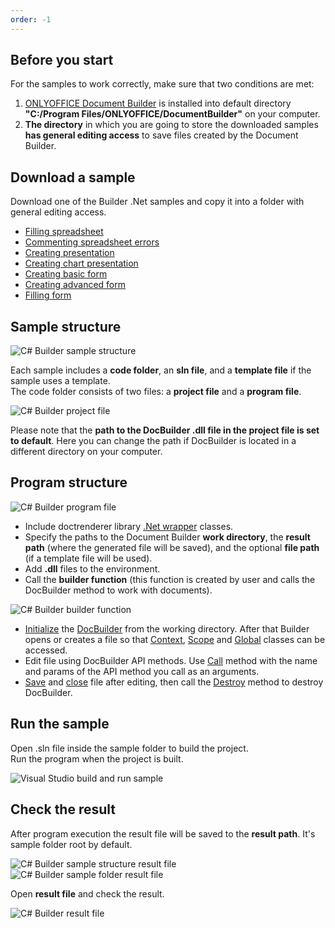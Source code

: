 ```yaml
---
order: -1
---
```


## Before you start

For the samples to work correctly, make sure that two conditions are met:

1. [ONLYOFFICE Document Builder](https://www.onlyoffice.com/download-builder.aspx?utm_source=api) is installed into default directory **"C:/Program Files/ONLYOFFICE/DocumentBuilder"** on your computer.
2. **The directory** in which you are going to store the downloaded samples **has general editing access** to save files created by the Document Builder.

## Download a sample

Download one of the Builder .Net samples and copy it into a folder with general editing access.

- [Filling spreadsheet](https://github.com/ONLYOFFICE/document-builder-samples/blob/master/csharp/FillingSpreadsheet/FillingSpreadsheet/Program.cs)
- [Commenting spreadsheet errors](https://github.com/ONLYOFFICE/document-builder-samples/blob/master/csharp/CommentingErrors/CommentingErrors/Program.cs)
- [Creating presentation](https://github.com/ONLYOFFICE/document-builder-samples/blob/master/csharp/CreatingPresentation/CreatingPresentation/Program.cs)
- [Creating chart presentation](https://github.com/ONLYOFFICE/document-builder-samples/blob/master/csharp/CreatingChartPresentation/CreatingChartPresentation/Program.cs)
- [Creating basic form](https://github.com/ONLYOFFICE/document-builder-samples/blob/master/csharp/CreatingBasicForm/CreatingBasicForm/Program.cs)
- [Creating advanced form](https://github.com/ONLYOFFICE/document-builder-samples/blob/master/csharp/CreatingAdvancedForm/CreatingAdvancedForm/Program.cs)
- [Filling form](https://github.com/ONLYOFFICE/document-builder-samples/blob/master/csharp/FillingForm/FillingForm/Program.cs)

## Sample structure

![C# Builder sample structure](/assets/images/docbuilder/csharp/sample_structure.png)

Each sample includes a **code folder**, an **sln file**, and a **template file** if the sample uses a template.\
The code folder consists of two files: a **project file** and a **program file**.

![C# Builder project file](/assets/images/docbuilder/csharp/project_file.png)

Please note that the **path to the DocBuilder .dll file in the project file is set to default**. Here you can change the path if DocBuilder is located in a different directory on your computer.

## Program structure

![C# Builder program file](/assets/images/docbuilder/csharp/program_file.png)

- Include doctrenderer library [.Net wrapper](../../.Net/index.md) classes.
- Specify the paths to the Document Builder **work directory**, the **result path** (where the generated file will be saved), and the optional **file path** (if a template file will be used).
- Add **.dll** files to the environment.
- Call the **builder function** (this function is created by user and calls the DocBuilder method to work with documents).

![C# Builder builder function](/assets/images/docbuilder/csharp/builder_function.png)

- [Initialize](../../.Net/CDocBuilder/Initialize/index.md) the [DocBuilder](../../.Net/CDocBuilder/index.md) from the working directory. After that Builder opens or creates a file so that [Context](../../.Net/CDocBuilderContext/index.md), [Scope](../../.Net/CDocBuilderContext/CreateScope/index.md) and [Global](../../.Net/CDocBuilderContext/GetGlobal/index.md) classes can be accessed.
- Edit file using DocBuilder API methods. Use [Call](../../.Net/CDocBuilderValue/Call/index.md) method with the name and params of the API method you call as an arguments.
- [Save](../../.Net/CDocBuilder/SaveFile/index.md) and [close](../../.Net/CDocBuilder/CloseFile/index.md) file after editing, then call the [Destroy](../../.Net/CDocBuilder/Destroy/index.md) method to destroy DocBuilder.

## Run the sample

Open .sln file inside the sample folder to build the project.\
Run the program when the project is built.

![Visual Studio build and run sample](/assets/images/docbuilder/csharp/build_and_run.png)

## Check the result

After program execution the result file will be saved to the **result path**. It's sample folder root by default.

![C# Builder sample structure result file](/assets/images/docbuilder/csharp/sample_structure_after.png) ![C# Builder sample folder result file](/assets/images/docbuilder/csharp/folder_root_after.png)

Open **result file** and check the result.

![C# Builder result file](/assets/images/docbuilder/csharp/result_file.png)
